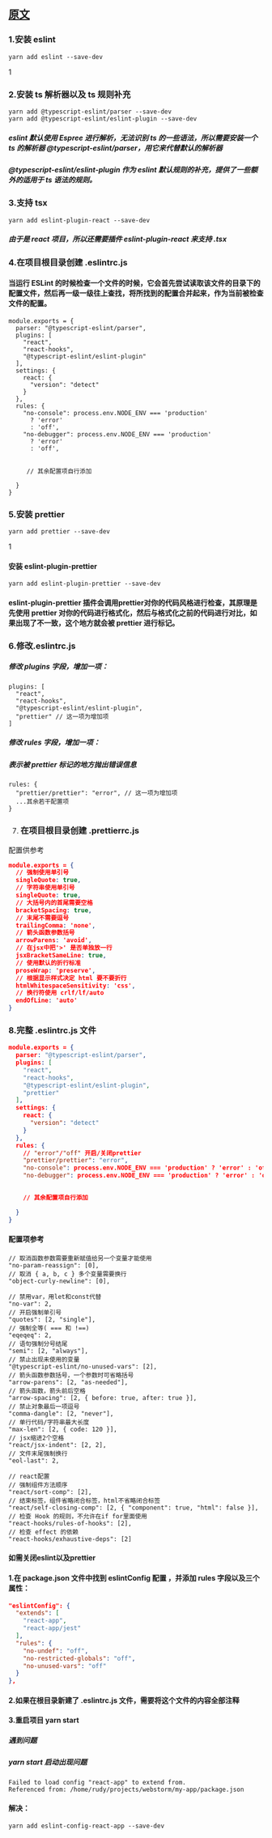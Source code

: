 ## [原文](https://blog.csdn.net/weixin_43233914/article/details/118937811)

### 1.安装 eslint

```
yarn add eslint --save-dev
```

1

### 2.安装 ts 解析器以及 ts 规则补充

```
yarn add @typescript-eslint/parser --save-dev
yarn add @typescript-eslint/eslint-plugin --save-dev
```

##### eslint 默认使用 Espree 进行解析，无法识别 ts 的一些语法，所以需要安装一个 ts 的解析器 @typescript-eslint/parser，用它来代替默认的解析器

##### @typescript-eslint/eslint-plugin 作为 eslint 默认规则的补充，提供了一些额外的适用于 ts 语法的规则。

### 3.支持 tsx

```
yarn add eslint-plugin-react --save-dev
```

##### 由于是 react 项目，所以还需要插件 eslint-plugin-react 来支持 .tsx

### 4.在项目根目录创建 .eslintrc.js

#### 当运行 ESLint 的时候检查一个文件的时候，它会首先尝试读取该文件的目录下的配置文件，然后再一级一级往上查找，将所找到的配置合并起来，作为当前被检查文件的配置。

```
module.exports = {
  parser: "@typescript-eslint/parser",
  plugins: [
    "react",
    "react-hooks",
    "@typescript-eslint/eslint-plugin"
  ],
  settings: {
    react: {
      "version": "detect"
    }
  },
  rules: {
    "no-console": process.env.NODE_ENV === 'production'
      ? 'error'
      : 'off',
    "no-debugger": process.env.NODE_ENV === 'production'
      ? 'error'
      : 'off',
    

   	 // 其余配置项自行添加

  }
}
```



### 5.安装 prettier

```
yarn add prettier --save-dev
```

1

#### 安装 eslint-plugin-prettier

```
yarn add eslint-plugin-prettier --save-dev
```



#### eslint-plugin-prettier 插件会调用prettier对你的代码风格进行检查，其原理是先使用 prettier 对你的代码进行格式化，然后与格式化之前的代码进行对比，如果出现了不一致，这个地方就会被 prettier 进行标记。

### 6.修改.eslintrc.js

##### 修改 plugins 字段，增加一项：

```
plugins: [
  "react",
  "react-hooks",
  "@typescript-eslint/eslint-plugin",
  "prettier" // 这一项为增加项
]
```



##### 修改 rules 字段，增加一项：

##### 表示被 prettier 标记的地方抛出错误信息

```
rules: {
  "prettier/prettier": "error", // 这一项为增加项
  ...其余若干配置项
}
```


7. ### 在项目根目录创建 .prettierrc.js

配置供参考

```json
module.exports = {
  // 强制使用单引号
  singleQuote: true,
  // 字符串使用单引号
  singleQuote: true,
  // 大括号内的首尾需要空格
  bracketSpacing: true,
  // 末尾不需要逗号
  trailingComma: 'none',
  // 箭头函数参数括号
  arrowParens: 'avoid',
  // 在jsx中把'>' 是否单独放一行
  jsxBracketSameLine: true,
  // 使用默认的折行标准
  proseWrap: 'preserve',
  // 根据显示样式决定 html 要不要折行
  htmlWhitespaceSensitivity: 'css',
  // 换行符使用 crlf/lf/auto
  endOfLine: 'auto'
}
```



### 8.完整 .eslintrc.js 文件

```json
module.exports = {
  parser: "@typescript-eslint/parser",
  plugins: [
    "react",
    "react-hooks",
    "@typescript-eslint/eslint-plugin",
    "prettier"
  ],
  settings: {
    react: {
      "version": "detect"
    }
  },
  rules: {
    // "error"/"off" 开启/关闭prettier
    "prettier/prettier": "error",
    "no-console": process.env.NODE_ENV === 'production' ? 'error' : 'off',
    "no-debugger": process.env.NODE_ENV === 'production' ? 'error' : 'off',
	

	// 其余配置项自行添加

  }
}
```



#### 配置项参考

	// 取消函数参数需要重新赋值给另一个变量才能使用
	"no-param-reassign": [0],
	// 取消 { a, b, c } 多个变量需要换行
	"object-curly-newline": [0],
	
	// 禁用var，用let和const代替
	"no-var": 2,
	// 开启强制单引号
	"quotes": [2, "single"],
	// 强制全等( === 和 !==)
	"eqeqeq": 2,
	// 语句强制分号结尾
	"semi": [2, "always"],
	// 禁止出现未使用的变量
	"@typescript-eslint/no-unused-vars": [2],
	// 箭头函数参数括号，一个参数时可省略括号
	"arrow-parens": [2, "as-needed"],
	// 箭头函数，箭头前后空格
	"arrow-spacing": [2, { before: true, after: true }],
	// 禁止对象最后一项逗号
	"comma-dangle": [2, "never"],
	// 单行代码/字符串最大长度
	"max-len": [2, { code: 120 }],
	// jsx缩进2个空格
	"react/jsx-indent": [2, 2],
	// 文件末尾强制换行
	"eol-last": 2,
	
	// react配置
	// 强制组件方法顺序
	"react/sort-comp": [2],
	// 结束标签，组件省略闭合标签，html不省略闭合标签
	"react/self-closing-comp": [2, { "component": true, "html": false }],
	// 检查 Hook 的规则，不允许在if for里面使用
	"react-hooks/rules-of-hooks": [2],
	// 检查 effect 的依赖
	"react-hooks/exhaustive-deps": [2]


#### 如需关闭eslint以及prettier

#### 1.在 package.json 文件中找到 eslintConfig 配置 ，并添加 rules 字段以及三个属性：

```json
"eslintConfig": {
  "extends": [
    "react-app",
    "react-app/jest"
  ],
  "rules": {
    "no-undef": "off",
    "no-restricted-globals": "off",
    "no-unused-vars": "off"
  }
},
```



#### 2.如果在根目录新建了 .eslintrc.js 文件，需要将这个文件的内容全部注释

#### 3.重启项目 yarn start

##### 遇到问题

##### yarn start 启动出现问题

```
Failed to load config "react-app" to extend from.
Referenced from: /home/rudy/projects/webstorm/my-app/package.json
```

#### 解决：

```
yarn add eslint-config-react-app --save-dev
```

